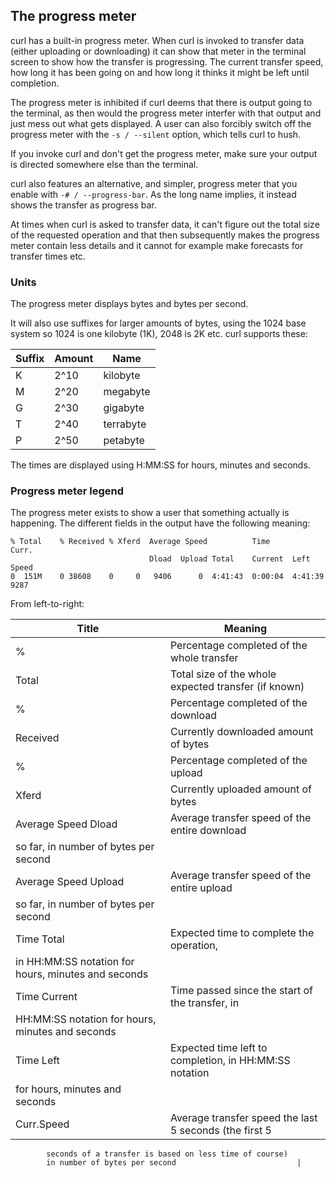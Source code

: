 ## The progress meter

curl has a built-in progress meter. When curl is invoked to transfer data
(either uploading or downloading) it can show that meter in the terminal
screen to show how the transfer is progressing. The current transfer speed,
how long it has been going on and how long it thinks it might be left until
completion.

The progress meter is inhibited if curl deems that there is output going to
the terminal, as then would the progress meter interfer with that output and
just mess out what gets displayed. A user can also forcibly switch off the
progress meter with the `-s / --silent` option, which tells curl to hush.

If you invoke curl and don't get the progress meter, make sure your output is
directed somewhere else than the terminal.

curl also features an alternative, and simpler, progress meter that you enable
with `-# / --progress-bar`. As the long name implies, it instead shows the
transfer as progress bar.

At times when curl is asked to transfer data, it can't figure out the total
size of the requested operation and that then subsequently makes the progress
meter contain less details and it cannot for example make forecasts for
transfer times etc.

### Units

The progress meter displays bytes and bytes per second.

It will also use suffixes for larger amounts of bytes, using the 1024 base
system so 1024 is one kilobyte (1K), 2048 is 2K etc. curl supports these:

| Suffix  |  Amount | Name      |
|---------|---------|-----------|
| K       | 2^10    | kilobyte  |
| M       | 2^20    | megabyte  |
| G       | 2^30    | gigabyte  |
| T       | 2^40    | terrabyte |
| P       | 2^50    | petabyte  |

The times are displayed using H:MM:SS for hours, minutes and seconds.

### Progress meter legend

The progress meter exists to show a user that something actually is
happening. The different fields in the output have the following meaning:

    % Total    % Received % Xferd  Average Speed          Time             Curr.
                                   Dload  Upload Total    Current  Left    Speed
    0  151M    0 38608    0     0   9406      0  4:41:43  0:00:04  4:41:39  9287

From left-to-right:

|Title|Meaning|
|-----|-------|
| %        |Percentage completed of the whole transfer              |
|Total     |Total size of the whole expected transfer (if known)    |
| %        |Percentage completed of the download                    |
| Received |Currently downloaded amount of bytes                    |
| %        |Percentage completed of the upload                      | 
|Xferd     |Currently uploaded amount of bytes                      |
|Average Speed Dload| Average transfer speed of the entire download
                      so far, in number of bytes per second         |
|Average Speed Upload| Average transfer speed of the entire upload
                       so far, in number of bytes per second        |
|Time Total|Expected time to complete the operation,
            in HH:MM:SS notation for hours, minutes and seconds     |
|Time Current|Time passed since the start of the transfer, in
              HH:MM:SS notation for hours, minutes and seconds      |
|Time Left |Expected time left to completion, in HH:MM:SS notation
            for hours, minutes and seconds                          |
|Curr.Speed|Average transfer speed the last 5 seconds (the first 5
            seconds of a transfer is based on less time of course)
            in number of bytes per second                           |

